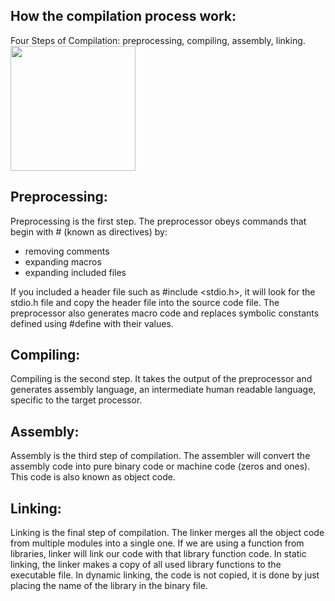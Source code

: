 
<h2>How the compilation process work:</h2>
Four Steps of Compilation: preprocessing, compiling, assembly, linking.

<img src="https://user-images.githubusercontent.com/63344599/124754452-881aa480-df2a-11eb-99ad-41c04178cbeb.png" width="200" height="200" />

<h2>Preprocessing:</h2>
Preprocessing is the first step. The preprocessor obeys commands that begin with # (known as directives) by:

- removing comments
- expanding macros
- expanding included files

If you included a header file such as #include <stdio.h>, it will look for the stdio.h file and copy the header file into the source code file.
The preprocessor also generates macro code and replaces symbolic constants defined using #define with their values.

<h2>Compiling:</h2>
Compiling is the second step. It takes the output of the preprocessor and generates assembly language, an intermediate human readable language, specific to the target processor.

<h2>Assembly:</h2>
Assembly is the third step of compilation. The assembler will convert the assembly code into pure binary code or machine code (zeros and ones). This code is also known as object code.

<h2>Linking:</h2>
Linking is the final step of compilation. The linker merges all the object code from multiple modules into a single one. If we are using a function from libraries, linker will link our code with that library function code.
In static linking, the linker makes a copy of all used library functions to the executable file. In dynamic linking, the code is not copied, it is done by just placing the name of the library in the binary file.
